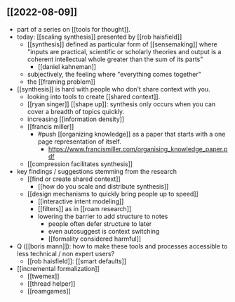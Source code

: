 ## [[2022-08-09]]
- part of a series on [[tools for thought]].
- today: [[scaling synthesis]] presented by [[rob haisfield]]
    - [[synthesis]] defined as particular form of [[sensemaking]] where "inputs are practical, scientific or scholarly theories and output is a coherent intellectual whole greater than the sum of its parts"
       - [[daniel kahneman]] 
   - subjectively, the feeling where "everything comes together"
    - the [[framing problem]]
- [[synthesis]] is hard with people who don't share context with you.
    - looking into tools to create [[shared context]].
    - [[ryan singer]] [[shape up]]: synthesis only occurs when you can cover a breadth of topics quickly.
    - increasing [[information density]]
    - [[francis miller]] 
        - #push [[organizing knowledge]] as a paper that starts with a one page representation of itself.
            - https://www.francismiller.com/organising_knowledge_paper.pdf
    - [[compression facilitates synthesis]]
- key findings / suggestions stemming from the research
    - [[find or create shared context]]
        - [[how do you scale and distribute synthesis]]
    - [[design mechanisms to quickly bring people up to speed]]
        - [[interactive intent modeling]]
        - [[filters]] as in [[roam research]]
        - lowering the barrier to add structure to notes
            - people often defer structure to later
            - even autosuggest is context switching
            - [[formality considered harmful]]
- Q ([[boris mann]]): how to make these tools and processes accessible to less technical / non expert users?
    - [[rob haisfield]]: [[smart defaults]]
- [[incremental formalization]]
    - [[twemex]]
    - [[thread helper]]
    - [[roamgames]]
                
            
   
       